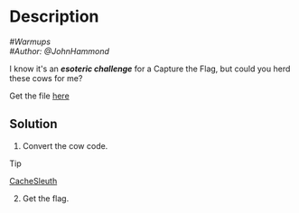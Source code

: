 # Description

_#Warmups_<br>
_#Author: @JohnHammond_<br>

I know it's an ***esoteric challenge*** for a Capture the Flag, but could you herd these cows for me? 

Get the file [here](../cattle)

## Solution

1. Convert the cow code.<br>

> [!TIP]
> [CacheSleuth](https://www.cachesleuth.com/cow.html)

2. Get the flag.
